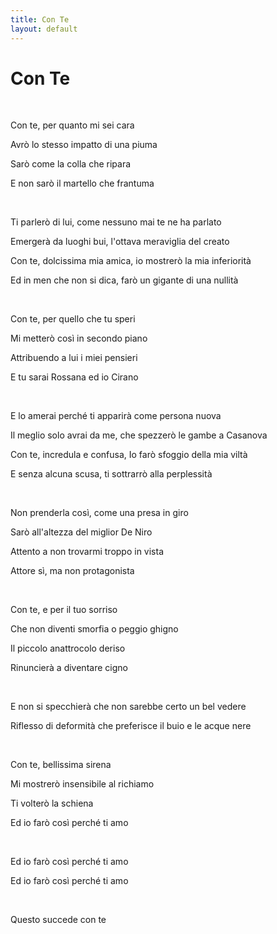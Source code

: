 ```yaml
---
title: Con Te
layout: default
---
```

# Con Te

<br>

Con te, per quanto mi sei cara

Avrò lo stesso impatto di una piuma

Sarò come la colla che ripara

E non sarò il martello che frantuma

<br>

Ti parlerò di lui, come nessuno mai te ne ha parlato

Emergerà da luoghi bui, l'ottava meraviglia del creato

Con te, dolcissima mia amica, io mostrerò la mia inferiorità

Ed in men che non si dica, farò un gigante di una nullità

<br>

Con te, per quello che tu speri

Mi metterò così in secondo piano

Attribuendo a lui i miei pensieri

E tu sarai Rossana ed io Cirano

<br>

E lo amerai perché ti apparirà come persona nuova

Il meglio solo avrai da me, che spezzerò le gambe a Casanova

Con te, incredula e confusa, Io farò sfoggio della mia viltà

E senza alcuna scusa, ti sottrarrò alla perplessità

<br>

Non prenderla così, come una presa in giro

Sarò all'altezza del miglior De Niro

Attento a non trovarmi troppo in vista

Attore sì, ma non protagonista

<br>

Con te, e per il tuo sorriso

Che non diventi smorfia o peggio ghigno

Il piccolo anattrocolo deriso

Rinuncierà a diventare cigno

<br>

E non si specchierà che non sarebbe certo un bel vedere

Riflesso di deformità che preferisce il buio e le acque nere

<br>

Con te, bellissima sirena

Mi mostrerò insensibile al richiamo

Ti volterò la schiena

Ed io farò così perché ti amo

<br>

Ed io farò così perché ti amo

Ed io farò così perché ti amo

<br>

Questo succede con te
